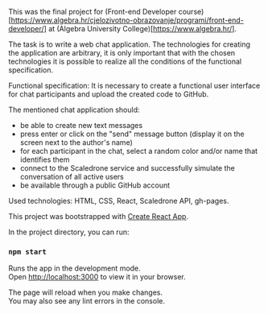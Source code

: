 This was the final project for (Front-end Developer course)[https://www.algebra.hr/cjelozivotno-obrazovanje/programi/front-end-developer/] at (Algebra University College)[https://www.algebra.hr/].

The task is to write a web chat application. The technologies for creating the application are arbitrary, it is only important that with the chosen technologies it is possible to realize all the conditions of the functional specification.

Functional specification: It is necessary to create a functional user interface for chat participants and upload the created code to GitHub.

The mentioned chat application should:
- be able to create new text messages
- press enter or click on the "send" message button (display it on the screen next to the author's name)
- for each participant in the chat, select a random color and/or name that identifies them
- connect to the Scaledrone service and successfully simulate the conversation of all active users
- be available through a public GitHub account

Used technologies: HTML, CSS, React, Scaledrone API, gh-pages.


This project was bootstrapped with [Create React App](https://github.com/facebook/create-react-app).

In the project directory, you can run:

### `npm start`

Runs the app in the development mode.\
Open [http://localhost:3000](http://localhost:3000) to view it in your browser.

The page will reload when you make changes.\
You may also see any lint errors in the console.
